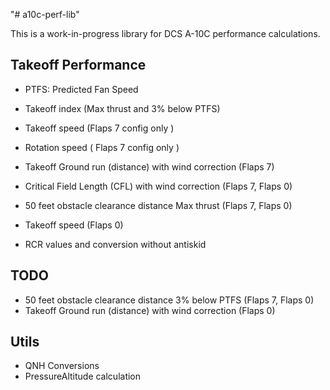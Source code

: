 "# a10c-perf-lib" 

This is a work-in-progress library for DCS A-10C performance calculations.

## Takeoff Performance

- PTFS: Predicted Fan Speed
- Takeoff index (Max thrust and 3% below PTFS)
- Takeoff speed (Flaps 7 config only )
- Rotation speed ( Flaps 7 config only )
- Takeoff Ground run (distance)  with wind correction (Flaps 7)
- Critical Field Length (CFL) with wind correction (Flaps 7, Flaps 0)
- 50 feet obstacle clearance distance Max thrust (Flaps 7, Flaps 0)
- Takeoff speed (Flaps 0)

- RCR values and conversion without antiskid

## TODO

- 50 feet obstacle clearance distance 3% below PTFS (Flaps 7, Flaps 0)
- Takeoff Ground run (distance) with wind correction (Flaps 0)

## Utils

- QNH Conversions
- PressureAltitude calculation
